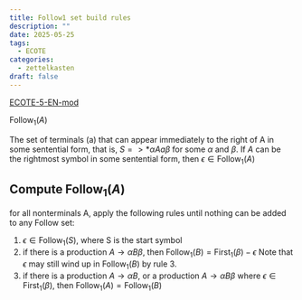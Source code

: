 ```yaml
---
title: Follow1 set build rules
description: ""
date: 2025-05-25
tags:
  - ECOTE
categories:
  - zettelkasten
draft: false
---
```


[ECOTE-5-EN-mod](../projects/ECOTE/ECOTE-5-EN-mod.pdf)

$\text{Follow}_1(A)$

The set of terminals (a) that can appear immediately to the right of A in some
sentential form, that is, $S =>* \alpha Aa \beta$ for some $\alpha$ and $\beta$.
If $A$ can be the rightmost symbol in some sentential form,
then $\epsilon \in \text{Follow}_1 (A)$

## Compute $\text{Follow}_1(A)$

for all nonterminals A, apply the following rules until nothing can be added to
any Follow set: 

1. $\epsilon \in \text{Follow}_1(S)$, where S is the start symbol 
2. if there is a production $A\rightarrow\alpha B\beta$, then $\text{Follow}_1(B) = \text{First}_1(\beta) - \epsilon$
    Note that $\epsilon$ may still wind up in $\text{Follow}_1(B)$ by rule 3.
3. if there is a production $A\rightarrow\alpha B$, or a production $A\rightarrow\alpha B\beta$ where $\epsilon\in\text{First}_1(\beta)$, then $\text{Follow}_1(A) = \text{Follow}_1(B)$
